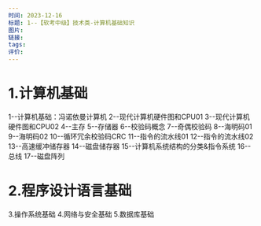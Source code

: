 ```yaml
---
时间: 2023-12-16
标题: 1--【软考中级】技术类-计算机基础知识
图片: 
链接: 
tags: 
评价:
---
```

# 1.计算机基础

1--计算机基础：冯诺依曼计算机
2--现代计算机硬件图和CPU01
3--现代计算机硬件图和CPU02
4--主存
5--存储器
6--校验码概念
7--奇偶校验码
8--海明码01
9--海明码02
10--循环冗余校验码CRC
11--指令的流水线01
12--指令的流水线02
13--高速缓冲储存器
14--磁盘储存器
15--计算机系统结构的分类&指令系统
16--总线
17--磁盘阵列


# 2.程序设计语言基础
3.操作系统基础
4.网络与安全基础
5.数据库基础


